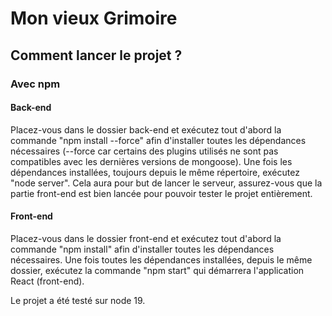 # Mon vieux Grimoire


## Comment lancer le projet ? 

### Avec npm 

#### Back-end

Placez-vous dans le dossier back-end et exécutez tout d'abord la commande "npm install --force" afin d'installer toutes les dépendances nécessaires (--force car certains des plugins utilisés ne sont pas compatibles avec les dernières versions de mongoose). Une fois les dépendances installées, toujours depuis le même répertoire, exécutez "node server". Cela aura pour but de lancer le serveur, assurez-vous que la partie front-end est bien lancée pour pouvoir tester le projet entièrement.


#### Front-end 

Placez-vous dans le dossier front-end et exécutez tout d'abord la commande "npm install" afin d'installer toutes les dépendances nécessaires. Une fois toutes les dépendances installées, depuis le même dossier, exécutez la commande "npm start" qui démarrera l'application React (front-end).


Le projet a été testé sur node 19. 